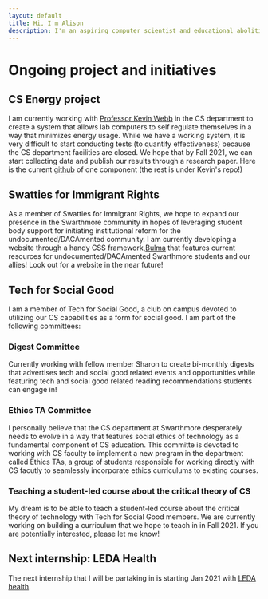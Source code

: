 ```yaml
---
layout: default
title: Hi, I'm Alison
description: I'm an aspiring computer scientist and educational abolitionist
---
```


# Ongoing project and initiatives

## CS Energy project
I am currently working with [Professor Kevin Webb](https://www.cs.swarthmore.edu/~kwebb/) in the CS department to create a system that allows lab computers to self regulate themselves in a way that minimizes energy usage. While we have a working system, it is very difficult to start conducting tests (to quantify effectiveness) because the CS department facilities are closed. We hope that by Fall 2021, we can start collecting data and publish our results through a research paper. Here is the current [github](https://github.com/alisonkim12/CSEnergyProject) of one component (the rest is under Kevin's repo!)

## Swatties for Immigrant Rights
As a member of Swatties for Immigrant Rights, we hope to expand our presence in the Swarthmore community in hopes of leveraging student body support for initiating institutional reform for the undocumented/DACAmented community. I am currently developing a website through a handy CSS framework,[Bulma](https://bulma.io) that features current resources for undocumented/DACAmented Swarthmore students and our allies! Look out for a website in the near future!

## Tech for Social Good
I am a member of Tech for Social Good, a club on campus devoted to utilizing our CS capabilities as a form for social good. I am part of the following committees:

### Digest Committee
Currently working with fellow member Sharon to create bi-monthly digests that advertises tech and social good related events and opportunities while featuring tech and social good related reading recommendations students can engage in!

### Ethics TA Committee
I personally believe that the CS department at Swarthmore desperately needs to evolve in a way that features social ethics of technology as a fundamental component of CS education. This committe is devoted to working with CS faculty to implement a new program in the department called Ethics TAs, a group of students responsible for working directly with CS facutly to seamlessly incorporate ethics curriculums to existing courses.

### Teaching a student-led course about the critical theory of CS
My dream is to be able to teach a student-led course about the critical theory of technology with Tech for Social Good members. We are currently working on building a curriculum that we hope to teach in in Fall 2021. If you are potentially interested, please let me know!

## Next internship: LEDA Health
The next internship that I will be partaking in is starting Jan 2021 with [LEDA health](https://www.leda.co). 
